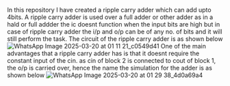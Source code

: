 In this repository I have created a ripple carry adder which can add upto 4bits. A ripple carry adder is used over a full adder or other adder as in a hald or full addder the ic doesnt function when the input bits are high but in case of ripple carry adder the i/p and o/p can be of any no. of bits and it will still perform the task.
The circuit of the ripple carry adder is as shown below 
![WhatsApp Image 2025-03-20 at 01 11 21_c0549d41](https://github.com/user-attachments/assets/1a30bb53-1ad6-417c-94a3-4c6768024f0e)
One of the main advantages that a ripple carry adder has is that it doesnt require the constant input of the cin. as cin of block 2 is connected to cout of block 1, the o/p is carried over, hence the name
the simulation for the adder is as shown below
![WhatsApp Image 2025-03-20 at 01 29 38_4d0a69a4](https://github.com/user-attachments/assets/d0167a14-d667-4740-ac5c-7ead26883b7d)

